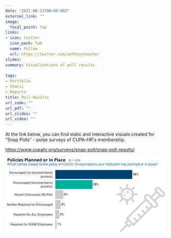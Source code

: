 ```yaml
---
date: "2021-06-21T00:00:00Z"
external_link: ""
image:
  focal_point: Top
links:
- icon: twitter
  icon_pack: fab
  name: Follow
  url: https://twitter.com/anthonyteacher
slides:
summary: Visualizations of poll results.

tags:
- Portfolio
- Static
- Reports
title: Poll Results
url_code: ""
url_pdf: ""
url_slides: ""
url_video: ""
---
```


At the link below, you can find static and interactive visuals created for "Snap Polls" - pulse surveys of CUPA-HR's membership.

<a href="https://www.cupahr.org/surveys/snap-poll/snap-poll-results/" target="_blank" />

https://www.cupahr.org/surveys/snap-poll/snap-poll-results/

<img src="snappoll.jpg" />
</a>

